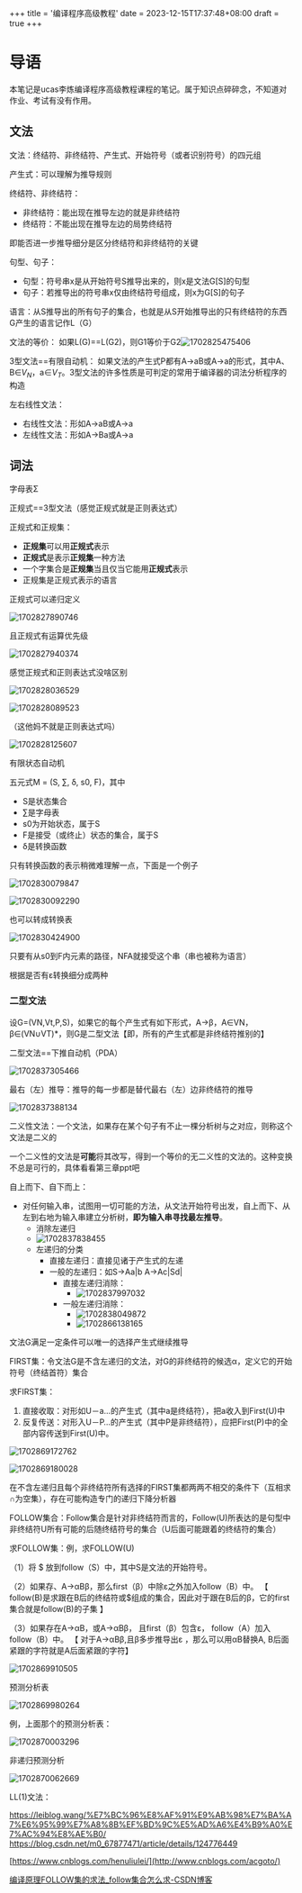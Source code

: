 +++
title = '编译程序高级教程'
date = 2023-12-15T17:37:48+08:00
draft = true
+++

# 导语

本笔记是ucas李炼编译程序高级教程课程的笔记。属于知识点碎碎念，不知道对作业、考试有没有作用。

## 文法

文法：终结符、非终结符、产生式、开始符号（或者识别符号）的四元组

产生式：可以理解为推导规则

终结符、非终结符：

* 非终结符：能出现在推导左边的就是非终结符
* 终结符：不能出现在推导左边的局势终结符

即能否进一步推导细分是区分终结符和非终结符的关键

句型、句子：

* 句型：符号串x是从开始符号S推导出来的，则x是文法G[S]的句型
* 句子：若推导出的符号串x仅由终结符号组成，则x为G[S]的句子

语言：从S推导出的所有句子的集合，也就是从S开始推导出的只有终结符的东西 G产生的语言记作L（G）

文法的等价： 如果L(G)==L(G2)，则G1等价于G2![1702825475406](/images/1702825475406.png)

3型文法==有限自动机： 如果文法的产生式P都有A→aB或A→a的形式，其中A、B∈$V_N$，a∈$V_T$。3型文法的许多性质是可判定的常用于编译器的词法分析程序的构造

左右线性文法：

* 右线性文法：形如A→aB或A→a
* 左线性文法：形如A→Ba或A→a

## 词法

字母表Σ

正规式==3型文法（感觉正规式就是正则表达式）

正规式和正规集：

* **正规集**可以用**正规式**表示
* **正规式**是表示**正规集**一种方法
* 一个字集合是**正规集**当且仅当它能用**正规式**表示
* 正规集是正规式表示的语言

正规式可以递归定义

![1702827890746](/images/1702827890746.png)

且正规式有运算优先级

![1702827940374](/images/1702827940374.png)

感觉正规式和正则表达式没啥区别

![1702828036529](/images/1702828036529.png)

![1702828089523](/images/1702828089523.png)

（这他妈不就是正则表达式吗）

![1702828125607](/images/1702828125607.png)

有限状态自动机

五元式M = (S, ∑, δ, s0, F)，其中

* S是状态集合
* ∑是字母表
* s0为开始状态，属于S
* F是接受（或终止）状态的集合，属于S
* δ是转换函数

只有转换函数的表示稍微难理解一点，下面是一个例子

![1702830079847](/images/1702830079847.png)

![1702830092290](/images/1702830092290.png)

也可以转成转换表

![1702830424900](/images/1702830424900.png)

只要有从s0到F内元素的路径，NFA就接受这个串（串也被称为语言）

根据是否有ε转换细分成两种

### 二型文法

设G=(VN,Vt,P,S)，如果它的每个产生式有如下形式，A→β，A∈VN，β∈(VN∪VT)*，则G是二型文法【即，所有的产生式都是非终结符推别的】

二型文法==下推自动机（PDA）

![1702837305466](/images/1702837305466.png)

最右（左）推导：推导的每一步都是替代最右（左）边非终结符的推导

![1702837388134](/images/1702837388134.png)

二义性文法：一个文法，如果存在某个句子有不止一棵分析树与之对应，则称这个文法是二义的

一个二义性的文法是**可能**将其改写，得到一个等价的无二义性的文法的。这种变换不总是可行的，具体看看第三章ppt吧


自上而下、自下而上：

* 对任何输入串，试图用一切可能的方法，从文法开始符号出发，自上而下、从左到右地为输入串建立分析树，**即为输入串寻找最左推导**。
  * 消除左递归
  * ![1702837838455](/images/1702837838455.png)
  * 左递归的分类
    * 直接左递归：直接见诸于产生式的左递
    * 一般的左递归：如S→Aa|b  A→Ac|Sd|
      * 直接左递归消除：
        * ![1702837997032](/images/1702837997032.png)
      * 一般左递归消除：
        * ![1702838049872](/images/1702838049872.png)
        * ![1702866138165](/images/1702866138165.png)

文法G满足一定条件可以唯一的选择产生式继续推导

FIRST集：令文法G是不含左递归的文法，对G的非终结符的候选α，定义它的开始符号（终结首符）集合

求FIRST集：

1. 直接收取：对形如U－a…的产生式（其中a是终结符），把a收入到First(U)中
2. 反复传送：对形入U－P…的产生式（其中P是非终结符），应把First(P)中的全部内容传送到First(U)中。

![1702869172762](/images/1702869172762.png)

![1702869180028](/images/1702869180028.png)

在不含左递归且每个非终结符所有选择的FIRST集都两两不相交的条件下（互相求∩为空集），存在可能构造专门的递归下降分析器


FOLLOW集合：Follow集合是针对非终结符而言的，Follow(U)所表达的是句型中非终结符U所有可能的后随终结符号的集合（U后面可能跟着的终结符的集合）

求FOLLOW集：例，求FOLLOW(U)

（1）将 $ 放到follow（S）中，其中S是文法的开始符号。

（2）如果存、A→αBβ，那么first（β）中除ε之外加入follow（B）中。 【 follow(B)是求跟在B后的终结符或$组成的集合，因此对于跟在B后的β，它的first集合就是follow(B)的子集 】

（3）如果存在A→αB，或A→αBβ， 且first（β）包含ε， follow（A）加入follow（B）中。 【 对于A→αBβ,且β多步推导出ε ，那么可以用αB替换A, B后面紧跟的字符就是A后面紧跟的字符】

![1702869910505](/images/1702869910505.png)

预测分析表

![1702869980264](/images/1702869980264.png)

例，上面那个的预测分析表：

![1702870003296](/images/1702870003296.png)

非递归预测分析

![1702870062669](/images/1702870062669.png)

LL(1)文法：





https://leiblog.wang/%E7%BC%96%E8%AF%91%E9%AB%98%E7%BA%A7%E6%95%99%E7%A8%8B%EF%BD%9C%E5%AD%A6%E4%B9%A0%E7%AC%94%E8%AE%B0/
https://blog.csdn.net/m0_67877471/article/details/124776449

[https://www.cnblogs.com/henuliulei/](http://www.cnblogs.com/acgoto/)

[编译原理FOLLOW集的求法_follow集合怎么求-CSDN博客](https://blog.csdn.net/qq_43319080/article/details/106379883#:~:text=%EF%BC%881%EF%BC%89%E5%B0%86%20%24%20%E6%94%BE%E5%88%B0follow%EF%BC%88S%EF%BC%89%E4%B8%AD%EF%BC%8C%E5%85%B6%E4%B8%ADS%E6%98%AF%E6%96%87%E6%B3%95%E7%9A%84%E5%BC%80%E5%A7%8B%E7%AC%A6%E5%8F%B7%E3%80%82%20%EF%BC%882%EF%BC%89%E5%A6%82%E6%9E%9C%E5%AD%98%E5%9C%A8%E4%B8%80%E4%B8%AA%E4%BA%A7%E7%94%9F%E5%BC%8FA%E2%86%92%CE%B1B%CE%B2%EF%BC%8C%E9%82%A3%E4%B9%88first%EF%BC%88%CE%B2%EF%BC%89%E4%B8%AD%20%E9%99%A4%CE%B5%E4%B9%8B%E5%A4%96%20%E7%9A%84%E6%89%80%E6%9C%89%E7%AC%A6%E5%8F%B7%E9%83%BD%E5%9C%A8follow%EF%BC%88B%EF%BC%89%E4%B8%AD%E3%80%82,%E3%80%90%20follow%20%28B%29%E6%98%AF%E6%B1%82%E8%B7%9F%E5%9C%A8B%E5%90%8E%E7%9A%84%E7%BB%88%E7%BB%93%E7%AC%A6%E6%88%96%24%E7%BB%84%E6%88%90%E7%9A%84%E9%9B%86%E5%90%88%EF%BC%8C%E5%9B%A0%E6%AD%A4%E5%AF%B9%E4%BA%8E%E8%B7%9F%E5%9C%A8B%E5%90%8E%E7%9A%84%CE%B2%EF%BC%8C%E5%AE%83%E7%9A%84first%E9%9B%86%E5%90%88%E5%B0%B1%E6%98%AFfollow%20%28B%29%E7%9A%84%E5%AD%90%E9%9B%86%20%E3%80%91%20%EF%BC%883%EF%BC%89%E5%A6%82%E6%9E%9C%E5%AD%98%E5%9C%A8%E4%B8%80%E4%B8%AA%E4%BA%A7%E7%94%9F%E5%BC%8FA%E2%86%92%CE%B1B%EF%BC%8C%E6%88%96%E5%AD%98%E5%9C%A8%E4%BA%A7%E7%94%9F%E5%BC%8FA%E2%86%92%CE%B1B%CE%B2%E4%B8%94first%EF%BC%88%CE%B2%EF%BC%89%E5%8C%85%E5%90%AB%CE%B5%EF%BC%8C%E9%82%A3%E4%B9%88follow%EF%BC%88A%EF%BC%89%E4%B8%AD%E7%9A%84%E6%89%80%E6%9C%89%E7%AC%A6%E5%8F%B7%E9%83%BD%E5%9C%A8follow%EF%BC%88B%EF%BC%89%E4%B8%AD%E3%80%82)

